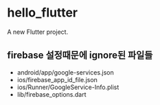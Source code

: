# hello_flutter

A new Flutter project.

## firebase 설정때문에 ignore된 파일들 
- android/app/google-services.json
- ios/firebase_app_id_file.json
- ios/Runner/GoogleService-Info.plist
- lib/firebase_options.dart